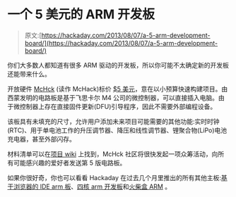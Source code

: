 # 一个 5 美元的 ARM 开发板

> 原文:[https://hackaday.com/2013/08/07/a-5-arm-development-board/](https://hackaday.com/2013/08/07/a-5-arm-development-board/)

你们大多数人都知道有很多 ARM 驱动的开发板，所以你可能不太确定新的开发板还能带来什么。

开放硬件 [McHck](http://mchck.org/about/) (读作 McHack)标价 [$5 美元](http://mchck.org/blog/2013-08-06-self-built-mchck-for-5-dollars/)，意在以小预算快速构建项目。由西蒙发明的电路板是基于飞思卡尔 M4 公司的微控制器，可以直接插入电脑。由于微控制器上存在直接固件更新(DFU)引导程序，因此不需要外部编程设备。

该板具有未填充的尺寸，允许用户添加未来项目可能需要的其他功能:实时时钟(RTC)、用于单电池工作的升压调节器、降压和线性调节器、锂聚合物(LiPo)电池充电器，甚至外部闪存。

材料清单可以在[项目 wiki](https://github.com/mchck/mchck) 上找到，McHck 社区将很快发起一项众筹活动，向所有可能感兴趣的爱好者发送第 5 版电路板。

如果你很好奇，你也可以看看 Hackaday 在过去几个月里推出的所有其他主板:[基于浏览器的 IDE arm 板](http://hackaday.com/2012/09/10/galago-the-latest-in-a-series-of-awesome-arm-boards/)、[四核 arm 开发板](http://hackaday.com/2013/06/01/arduino-compatible-quad-core-arm-dev-board/)和[火柴盒 ARM](http://hackaday.com/2013/07/31/arm-dev-board-with-usb-uploading/) 。